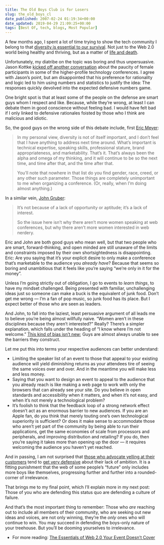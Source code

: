 ```yaml
---
title: The Old Boys Club is for Losers
slug: the_old_boys_cl
date_published: 2007-02-24 01:19:34+00:00
date_updated: 2019-04-29 21:09:25+00:00
tags: [Best Of, tech, blogs, Most Popular]
---
```

A few months ago, I spent a lot of time trying to show the tech community I belong to that [diversity is essential to our survival](http://www.dashes.com/admin/mt/mt-search.cgi?tag=monoculture&amp;blog_id=1). Not just to the Web 2.0 world being healthy and thriving, but as a matter of [life and death](/2006/10/16/life_or_death_f).

Unfortunately, my diatribe on the topic was boring and thus unpersuasive. Jason Kottke [kicked off another conversation](http://www.kottke.org/07/02/gender-diversity-at-web-conferences) about the paucity of female participants in some of the higher-profile technology conferences. I agree with Jason’s point, but am disappointed that his preference for rationality and logic led to him using numbers and statistics to justify the idea: The responses quickly devolved into the expected defensive numbers game.

One bright spot is that at least some of the people on the defense are smart guys whom I respect and like. Because, while they’re wrong, at least I can debate them in good conscience without feeling bad. I would have felt bad if I only linked to defensive rationales foisted by those who I think are malicious and idiotic.

So, the good guys on the wrong side of this debate include, first [Eric Meyer](http://meyerweb.com/eric/thoughts/2007/02/23/diverse-it-gets/):

> In my personal view, diversity is not of itself important, and I don’t feel that I have anything to address next time around. What’s important is technical expertise, speaking skills, professional stature, brand appropriateness, and marketability. That’s it. That’s always been the alpha and omega of my thinking, and it will continue to be so the next time, and time after that, and the time after that.
> 
> You’ll note that nowhere in that list do you find gender, race, creed, or any other such parameter. Those things are completely unimportant to me when organizing a conference. (Or, really, when I’m doing almost anything.)

In a similar vein, [John Gruber](http://daringfireball.net/2007/02/web_nerd_gender_diversity):

> It’s not because of a lack of opportunity or aptitude; it’s a lack of interest.
> 
> So the issue here isn’t why there aren’t more women speaking at web conferences, but why there aren’t more women interested in web nerdery.

Eric and John are both good guys who mean well, but that two people who are smart, forward-thinking, and open minded are still unaware of the limits and constraints imposed by their own shortsightedness is disappointing. Eric: Are you saying that it’s your explicit desire to only make a conference that’s marketable to the audience you *already have*? Because that seems so boring and unambitious that it feels like you’re saying “we’re only in it for the money”.

Unless I’m going strictly out of obligation, I go to events to *learn things*, to have my mindset challenged. Being presented with familiar, unchallenging ideas just so someone can make a buck is the equivalent of junk food. Don’t get me wrong — I’m a fan of pop music, so junk food has its place. But I expect better of those who are seen as leaders.

And John, to fall into the laziest, least persuasive argument of all leads me to believe you’re being almost willfully naive. “Women aren’t in these disciplines because they aren’t interested?” Really? There’s a simpler explanation, which falls under the heading of “I know where I’m not welcome.” [This kind of bias isn’t new](http://www.princeton.edu/pr/pwb/01/0212/7b.shtml); Guys are almost always unable to see the barriers they construct.

Let me put this into terms your respective audiences can better understand:

- Limiting the speaker list of an event to those that appeal to your existing audience will yield diminishing returns as your attendees tire of seeing the same voices over and over. And in the meantime you will make less and less money.
- Saying that you want to design an event to appeal to the audience that you already reach is like making a web page to work with only the browsers that can already see your site. Do you believe in open standards and accessibility when it matters, and when it’s not easy, and when it’s not merely a technological problem?
- It’s foolish to think that the feedback loop of a strong network effect doesn’t act as an enormous barrier to new audiences. If you are an Apple fan, do you think that merely touting one’s own technological superiority is sufficient? Or does it make sense to accommodate those who aren’t yet part of the community by being able to run their applications, get the same economies of scale from processors and peripherals, and improving distribution and retailing? If you do, then you’re saying it takes more than opening up the door — it requires welcoming the audience you haven’t yet reached.

And in passing, I am not surprised that [those who advocate yelling at their customers](http://www.carsonified.com/web-apps/how-to-deal-with-abusive-customers) tend to [get very defensive](http://weblog.muledesign.com/2007/02/the_web_still_hates_women.php#comment-636) about their lack of ambition. It is a fitting punishment that the web of some people’s “future” only includes more boys like themselves, progressing further and further into a rounded-corner of irrelevance.

That brings me to my final point, which I’ll explain more in my next post: Those of you who are defending this status quo are defending a culture of failure.

And that’s the most important thing to remember: Those who *are* reaching out to include all members of their community, who are seeking out new ideas and voices, are not only winning, they’re the *only* ones who will continue to win. You may succeed in defending the boys-only nature of your treehouse. But you’ll be dooming yourselves to irrelevance.

- For more reading: [The Essentials of Web 2.0 Your Event Doesn’t Cover](/2007/02/23/the_essentials_)
